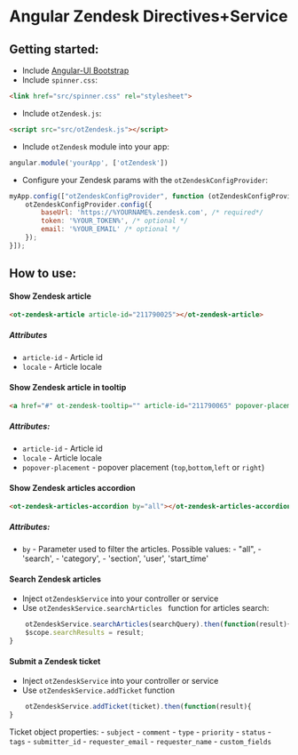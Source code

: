 # Angular Zendesk Directives+Service

## Getting started:
  - Include [Angular-UI Bootstrap](https://angular-ui.github.io/bootstrap/#/getting_started)
  - Include `spinner.css`:
```html
<link href="src/spinner.css" rel="stylesheet">
```
  - Include `otZendesk.js`:
```html
<script src="src/otZendesk.js"></script>
```
  - Include `otZendesk` module into your app:
```javascript
angular.module('yourApp', ['otZendesk'])
```
- Configure your Zendesk params with the `otZendeskConfigProvider`:
```javascript
myApp.config(["otZendeskConfigProvider", function (otZendeskConfigProvider) {
	otZendeskConfigProvider.config({
	    baseUrl: 'https://%YOURNAME%.zendesk.com', /* required*/
	    token: '%YOUR_TOKEN%', /* optional */
	    email: '%YOUR_EMAIL' /* optional */
	});
}]);
```

## How to use:
#### Show Zendesk article
```html
<ot-zendesk-article article-id="211790025"></ot-zendesk-article>
```
##### Attributes
* `article-id` - Article id
* `locale` - Article locale

#### Show Zendesk article in tooltip
```html
<a href="#" ot-zendesk-tooltip="" article-id="211790065" popover-placement="bottom">Show Zendesk Tooltip</a>
```

##### Attributes:
* `article-id` - Article id
* `locale` - Article locale
* `popover-placement` - popover placement (`top`,`bottom`,`left` or `right`)

#### Show Zendesk articles accordion
```html
<ot-zendesk-articles-accordion by="all"></ot-zendesk-articles-accordion>
```
##### Attributes:
* `by` - Parameter used to filter the articles. Possible values:
        - "all",
        - 'search',
        - 'category',
        - 'section',
          'user',
          'start_time'


#### Search Zendesk articles
 - Inject `otZendeskService` into your controller or service
 - Use `otZendeskService.searchArticles ` function for articles search:
```javascript
	otZendeskService.searchArticles(searchQuery).then(function(result){
	$scope.searchResults = result;
}
```
#### Submit a Zendesk ticket
 - Inject `otZendeskService` into your controller or service
 - Use `otZendeskService.addTicket` function
```javascript
	otZendeskService.addTicket(ticket).then(function(result){
}
```
Ticket object properties:
	- `subject`
	- `comment`
	- `type`
	- `priority`
	- `status`
	- `tags`
	- `submitter_id`
	- `requester_email`
	- `requester_name`
	- `custom_fields`
